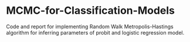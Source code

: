 # MCMC-for-Classification-Models
Code and report for implementing Random Walk Metropolis-Hastings algorithm for inferring parameters of probit and logistic regression model.

